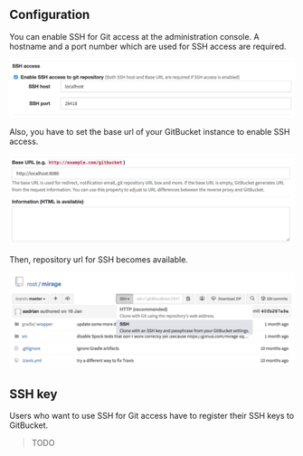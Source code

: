 ## Configuration

You can enable SSH for Git access at the administration console. A hostname and a port number which are used for SSH access are required.

![SSH configuration](ssh_configuration1.png)

Also, you have to set the base url of your GitBucket instance to enable SSH access.

![Base URL is required](ssh_configuration2.png)

Then, repository url for SSH becomes available.

![SSH became available](ssh_configuration3.png)

## SSH key

Users who want to use SSH for Git access have to register their SSH keys to GitBucket.

> TODO

